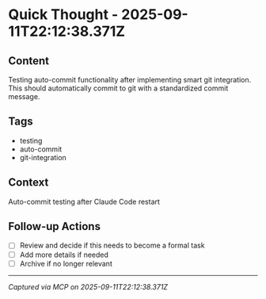 # Quick Thought - 2025-09-11T22:12:38.371Z

## Content
Testing auto-commit functionality after implementing smart git integration. This should automatically commit to git with a standardized commit message.

## Tags
- testing
- auto-commit
- git-integration

## Context
Auto-commit testing after Claude Code restart

## Follow-up Actions
- [ ] Review and decide if this needs to become a formal task
- [ ] Add more details if needed
- [ ] Archive if no longer relevant

---
*Captured via MCP on 2025-09-11T22:12:38.371Z*